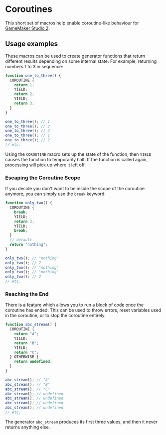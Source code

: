 # Coroutines

This short set of macros help enable coroutine-like behaviour for [GameMaker Studio 2](https://www.yoyogames.com/gamemaker).

## Usage examples

These macros can be used to create generator functions that return different results depending on some internal state. For example, returning numbers 1 to 3 in sequence:

```js
function one_to_three() {
  COROUTINE {
    return 1;
    YIELD;
    return 2;
    YIELD;
    return 3;
  }
}

one_to_three(); // 1
one_to_three(); // 2
one_to_three(); // 3
one_to_three(); // 1
one_to_three(); // 2
// etc.
```

Using the `COROUTINE` macro sets up the state of the function, then `YIELD` causes the function to temporarily halt. If the function is called again, processing will pick up where it left off.

### Escaping the Coroutine Scope

If you decide you don't want to be inside the scope of the coroutine anymore, you can simply use the `break` keyword:

```js
function only_two() {
  COROUTINE {
    break;
    YIELD;
    return 2;
    YIELD;
    break;
  }
  // default
  return "nothing";
}

only_two(); // "nothing"
only_two(); // 2
only_two(); // "nothing"
only_two(); // "nothing"
only_two(); // 2
// etc.
```

### Reaching the End

There is a feature which allows you to run a block of code once the coroutine has ended. This can be used to throw errors, reset variables used in the coroutine, or to stop the coroutine entirely.

```js
function abc_stream() {
  COROUTINE {
    return "A";
    YIELD;
    return "B";
    YIELD;
    return "C";
  } OTHERWISE {
    return undefined;
  }
}

abc_stream(); // "A"
abc_stream(); // "B"
abc_stream(); // "C"
abc_stream(); // undefined
abc_stream(); // undefined
abc_stream(); // undefined
abc_stream(); // undefined
// etc.
```

The generator `abc_stream` produces its first three values, and then it never returns anything else.